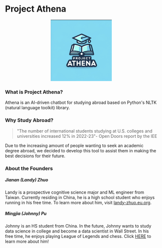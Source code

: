 # Project Athena 

<div align="center">
  <img src="assets/images/logo.png" alt="Project Athena Logo" width="40%" height="40%">
</div>

### What is Project Athena?
Athena is an AI-driven chatbot for studying abroad based on Python's NLTK (natural language toolkit) library. 

### Why Study Abroad?
> "The number of international students studying at U.S. colleges and universities increased 12% in 2022-23"- Open Doors report by the IEE

Due to the increasing amount of people wanting to seek an academic degree abroad, we decided to develop this tool to assist them in making the best decisions for their future. 

### About the Founders
##### Jianan (Landy) Zhuo
Landy is a prospective cognitive science major and ML engineer from Taiwan. Currently residing in China, he is a high school student who enjoys running in his free time. To learn more about him, visit <a href="https://landy-zhuo.eu.org">landy-zhuo.eu.org</a>. 

##### Mingjia (Johnny) Pu
Johnny is an HS student from China. In the future, Johnny wants to study data science in college and become a data scientist in Wall Street. In his free time, he enjoys playing League of Legends and chess. Click <a href="https://pujohnny111.github.io/">HERE</a> to learn more about him!

